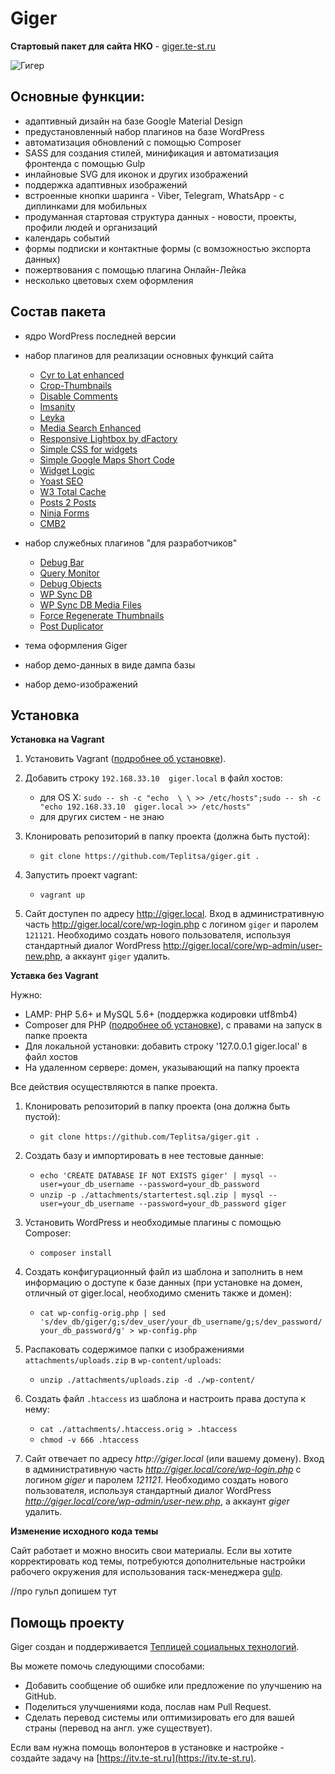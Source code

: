 # Giger #

**Cтартовый пакет для сайта НКО** - [giger.te-st.ru]()

![Гигер](http://leyka.te-st.ru/wp-content/uploads/assets/giger-logo-temp.png?stamp=123)

## Основные функции:

- адаптивный дизайн на базе Google Material Design
- предустановленный набор плагинов на базе WordPress
- автоматизация обновлений с помощью Composer
- SASS для создания стилей, минификация и автоматизация фронтенда с помощью Gulp
- инлайновые SVG для иконок и других изображений
- поддержка адаптивных изображений
- встроенные кнопки шаринга - Viber, Telegram, WhatsApp - с диплинками для мобильных
- продуманная стартовая структура данных - новости, проекты, профили людей и организаций
- календарь событий
- формы подписки и контактные формы (с вомзожностью экспорта данных)
- пожертвования с помощью плагина Онлайн-Лейка
- несколько цветовых схем оформления

## Состав пакета

- ядро WordPress последней версии

- набор плагинов для реализации основных функций сайта

	- [Cyr to Lat enhanced](https://wordpress.org/plugins/cyr3lat/) 
	- [Crop-Thumbnails](https://wordpress.org/plugins/crop-thumbnails/) 
	- [Disable Comments](https://wordpress.org/plugins/disable-comments/)         
	- [Imsanity](https://wordpress.org/plugins/imsanity/) 
	- [Leyka](https://wordpress.org/plugins/leyka/) 
	- [Media Search Enhanced](https://wordpress.org/plugins/media-search-enhanced/) 
	- [Responsive Lightbox by dFactory](https://wordpress.org/plugins/responsive-lightbox/)         
	- [Simple CSS for widgets](https://wordpress.org/plugins/simple-css-for-widgets/) 
	- [Simple Google Maps Short Code](https://wordpress.org/plugins/simple-google-maps-short-code/) 
	- [Widget Logic](https://wordpress.org/plugins/widget-logic/) 
	- [Yoast SEO](https://wordpress.org/plugins/wordpress-seo/) 
	- [W3 Total Cache](https://wordpress.org/plugins/w3-total-cache/)
	- [Posts 2 Posts](https://wordpress.org/plugins/posts-to-posts/) 
	- [Ninja Forms](https://wordpress.org/plugins/ninja-forms/) 
	- [CMB2](https://wordpress.org/plugins/cmb2/)
	
- набор служебных плагинов "для разработчиков"

	- [Debug Bar](https://wordpress.org/plugins/debug-bar/) 
	- [Query Monitor](https://wordpress.org/plugins/query-monitor/)       
	- [Debug Objects](https://wordpress.org/plugins/debug-objects/) 
	- [WP Sync DB](https://github.com/wp-sync-db/wp-sync-db) 
	- [WP Sync DB Media Files](https://github.com/wp-sync-db/wp-sync-db-media-files)
	- [Force Regenerate Thumbnails](https://wordpress.org/plugins/force-regenerate-thumbnails/) 
	- [Post Duplicator](https://wordpress.org/plugins/post-duplicator/) 
	
- тема оформления Giger

- набор демо-данных в виде дампа базы

- набор демо-изображений 


## Установка

**Установка на Vagrant**

1. Установить Vagrant ([подробнее об установке](https://docs.vagrantup.com/v2/installation/index.html)).

2. Добавить строку `192.168.33.10  giger.local` в файл хостов:
	- для OS X: `sudo -- sh -c "echo  \ \ >> /etc/hosts";sudo -- sh -c "echo 192.168.33.10  giger.local >> /etc/hosts"`
	- для других систем - не знаю
	
3. Клонировать репозиторий в папку проекта (должна быть пустой):
	- `git clone https://github.com/Teplitsa/giger.git .`

4. Запустить проект vagrant:
	- `vagrant up`

5. Cайт доступен по адресу http://giger.local.  Вход в административную часть http://giger.local/core/wp-login.php с логином `giger` и паролем `121121`. Необходимо создать нового пользователя, используя стандартный диалог WordPress http://giger.local/core/wp-admin/user-new.php, а аккаунт `giger` удалить.


**Уставка без Vagrant**

Нужно:
- LAMP: PHP 5.6+ и MySQL 5.6+ (поддержка кодировки utf8mb4)
- Composer для PHP ([подробнее об установке](https://getcomposer.org/doc/00-intro.md#installation-linux-unix-osx)), с правами на запуск в папке проекта
- Для локальной установки: добавить строку '127.0.0.1  giger.local' в файл хостов
- На удаленном сервере: домен, указывающий на папку проекта

Все действия осуществляются в папке проекта.

1. Клонировать репозиторий в папку проекта (она должна быть пустой):
	- `git clone https://github.com/Teplitsa/giger.git .`

2. Создать базу и импортировать в нее тестовые данные:
	- `echo 'CREATE DATABASE IF NOT EXISTS giger' | mysql --user=your_db_username --password=your_db_password`
	- `unzip -p ./attachments/startertest.sql.zip | mysql --user=your_db_username --password=your_db_password giger`

3. Установить WordPress и необходимые плагины с помощью Composer:
	- `composer install`

4. Создать конфигурационный файл из шаблона и заполнить в нем информацию о доступе к базе данных (при установке на домен, отличный от giger.local, необходимо сменить также и домен):
	- `cat wp-config-orig.php | sed 's/dev_db/giger/g;s/dev_user/your_db_username/g;s/dev_password/your_db_password/g' > wp-config.php` 

5. Распаковать содержимое папки с изображениями `attachments/uploads.zip` в `wp-content/uploads`:
	- `unzip ./attachments/uploads.zip -d ./wp-content/`

6. Создать файл `.htaccess` из шаблона и настроить права доступа к нему:
	- `cat ./attachments/.htaccess.orig > .htaccess`
	- `chmod -v 666 .htaccess`

7. Сайт отвечает по адресу _http://giger.local_ (или вашему домену). Вход в административную часть _http://giger.local/core/wp-login.php_ с логином _giger_ и паролем _121121_. Необходимо создать нового пользователя, используя стандартный диалог WordPress _http://giger.local/core/wp-admin/user-new.php_, а аккаунт _giger_ удалить.


**Изменение исходного кода темы**

Сайт работает и можно вносить свои материалы. Если вы хотите корректировать код темы, потребуются дополнительные настройки рабочего окружения для использования таск-менеджера [gulp](http://gulpjs.com/).

//про гульп допишем тут


## Помощь проекту

Giger создан и поддерживается [Теплицей социальных технологий](https://te-st.ru).

Вы можете помочь следующими способами:

  * Добавить сообщение об ошибке или предложение по улучшению на GitHub.
  * Поделиться улучшениями кода, послав нам Pull Request.
  * Сделать перевод системы или оптимизировать его для вашей страны (перевод на англ. уже существует).
  
Если вам нужна помощь волонтеров в установке и настройке - создайте задачу на [https://itv.te-st.ru](https://itv.te-st.ru).
